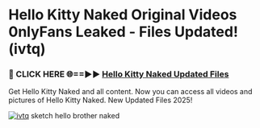 # Hello Kitty Naked Original Videos 0nlyFans Leaked - Files Updated! (ivtq)

<h3>🔴 CLICK HERE 🌐==►► <a href="https://tinyurl.com/yckcrads" rel="nofollow">Hello Kitty Naked Updated Files</a></h3>

Get Hello Kitty Naked and all content. Now you can access all videos and pictures of Hello Kitty Naked. New Updated Files 2025!

[![ivtq](https://i.imgur.com/hpKpOFt.gif)](https://tinyurl.com/yckcrads)
sketch hello brother naked